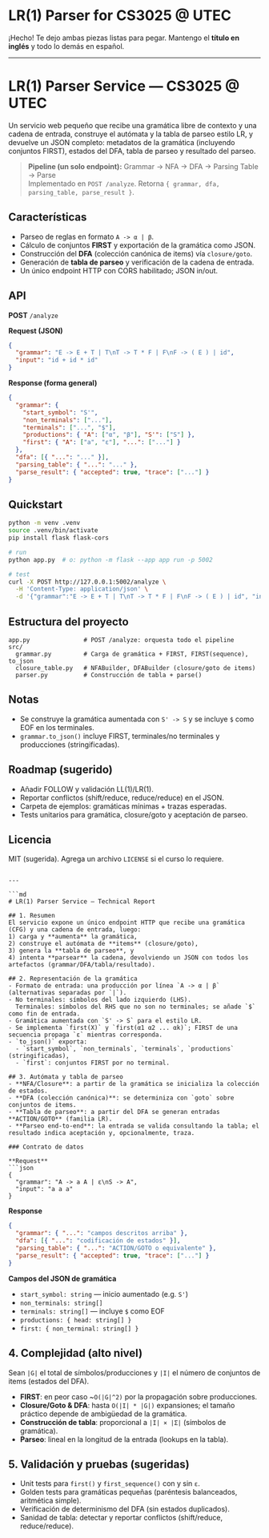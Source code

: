 # LR(1) Parser for CS3025 @ UTEC

¡Hecho! Te dejo ambas piezas listas para pegar. Mantengo el **título en inglés** y todo lo demás en español.

---

# LR(1) Parser Service — CS3025 @ UTEC

Un servicio web pequeño que recibe una gramática libre de contexto y una cadena de entrada, construye el autómata y la tabla de parseo estilo LR, y devuelve un JSON completo: metadatos de la gramática (incluyendo conjuntos FIRST), estados del DFA, tabla de parseo y resultado del parseo.

> **Pipeline (un solo endpoint):** Grammar → NFA → DFA → Parsing Table → Parse  
> Implementado en `POST /analyze`. Retorna `{ grammar, dfa, parsing_table, parse_result }`.

## Características
- Parseo de reglas en formato `A -> α | β`.
- Cálculo de conjuntos **FIRST** y exportación de la gramática como JSON.
- Construcción del **DFA** (colección canónica de items) vía `closure/goto`.
- Generación de **tabla de parseo** y verificación de la cadena de entrada.
- Un único endpoint HTTP con CORS habilitado; JSON in/out.

## API

**POST** `/analyze`

**Request (JSON)**
```json
{
  "grammar": "E -> E + T | T\nT -> T * F | F\nF -> ( E ) | id",
  "input": "id + id * id"
}
````

**Response (forma general)**

```json
{
  "grammar": {
    "start_symbol": "S'",
    "non_terminals": ["..."],
    "terminals": ["...", "$"],
    "productions": { "A": ["α", "β"], "S'": ["S"] },
    "first": { "A": ["a", "ε"], "...": ["..."] }
  },
  "dfa": [{ "...": "..." }],
  "parsing_table": { "...": "..." },
  "parse_result": { "accepted": true, "trace": ["..."] }
}
```

## Quickstart

```bash
python -m venv .venv
source .venv/bin/activate
pip install flask flask-cors

# run
python app.py  # o: python -m flask --app app run -p 5002

# test
curl -X POST http://127.0.0.1:5002/analyze \
  -H 'Content-Type: application/json' \
  -d '{"grammar":"E -> E + T | T\nT -> T * F | F\nF -> ( E ) | id", "input":"id + id * id"}'
```

## Estructura del proyecto

```
app.py               # POST /analyze: orquesta todo el pipeline
src/
  grammar.py         # Carga de gramática + FIRST, FIRST(sequence), to_json
  closure_table.py   # NFABuilder, DFABuilder (closure/goto de items)
  parser.py          # Construcción de tabla + parse()
```

## Notas

* Se construye la gramática aumentada con `S' -> S` y se incluye `$` como EOF en los terminales.
* `grammar.to_json()` incluye FIRST, terminales/no terminales y producciones (stringificadas).

## Roadmap (sugerido)

* Añadir FOLLOW y validación LL(1)/LR(1).
* Reportar conflictos (shift/reduce, reduce/reduce) en el JSON.
* Carpeta de ejemplos: gramáticas mínimas + trazas esperadas.
* Tests unitarios para gramática, closure/goto y aceptación de parseo.

## Licencia

MIT (sugerida). Agrega un archivo `LICENSE` si el curso lo requiere.

````

---

```md
# LR(1) Parser Service — Technical Report

## 1. Resumen
El servicio expone un único endpoint HTTP que recibe una gramática (CFG) y una cadena de entrada, luego:
1) carga y **aumenta** la gramática,  
2) construye el autómata de **items** (closure/goto),  
3) genera la **tabla de parseo**, y  
4) intenta **parsear** la cadena, devolviendo un JSON con todos los artefactos (grammar/DFA/tabla/resultado).

## 2. Representación de la gramática
- Formato de entrada: una producción por línea `A -> α | β` (alternativas separadas por `|`).
- No terminales: símbolos del lado izquierdo (LHS).  
  Terminales: símbolos del RHS que no son no terminales; se añade `$` como fin de entrada.
- Gramática aumentada con `S' -> S` para el estilo LR.  
- Se implementa `first(X)` y `first(α1 α2 ... αk)`; FIRST de una secuencia propaga `ε` mientras corresponda.  
- `to_json()` exporta:
  - `start_symbol`, `non_terminals`, `terminals`, `productions` (stringificadas),
  - `first`: conjuntos FIRST por no terminal.

## 3. Autómata y tabla de parseo
- **NFA/Closure**: a partir de la gramática se inicializa la colección de estados.
- **DFA (colección canónica)**: se determiniza con `goto` sobre conjuntos de items.
- **Tabla de parseo**: a partir del DFA se generan entradas **ACTION/GOTO** (familia LR).
- **Parseo end-to-end**: la entrada se valida consultando la tabla; el resultado indica aceptación y, opcionalmente, traza.

### Contrato de datos

**Request**
```json
{
  "grammar": "A -> a A | ε\nS -> A",
  "input": "a a a"
}
````

**Response**

```json
{
  "grammar": { "...": "campos descritos arriba" },
  "dfa": [{ "...": "codificación de estados" }],
  "parsing_table": { "...": "ACTION/GOTO o equivalente" },
  "parse_result": { "accepted": true, "trace": ["..."] }
}
```

**Campos del JSON de gramática**

* `start_symbol: string` — inicio aumentado (e.g. `S'`)
* `non_terminals: string[]`
* `terminals: string[]` — incluye `$` como EOF
* `productions: { head: string[] }`
* `first: { non_terminal: string[] }`

## 4. Complejidad (alto nivel)

Sean `|G|` el total de símbolos/producciones y `|I|` el número de conjuntos de items (estados del DFA).

* **FIRST**: en peor caso ~`O(|G|^2)` por la propagación sobre producciones.
* **Closure/Goto & DFA**: hasta `O(|I| * |G|)` expansiones; el tamaño práctico depende de ambigüedad de la gramática.
* **Construcción de tabla**: proporcional a `|I| × |Σ|` (símbolos de gramática).
* **Parseo**: lineal en la longitud de la entrada (lookups en la tabla).

## 5. Validación y pruebas (sugeridas)

* Unit tests para `first()` y `first_sequence()` con y sin `ε`.
* Golden tests para gramáticas pequeñas (paréntesis balanceados, aritmética simple).
* Verificación de determinismo del DFA (sin estados duplicados).
* Sanidad de tabla: detectar y reportar conflictos (shift/reduce, reduce/reduce).


